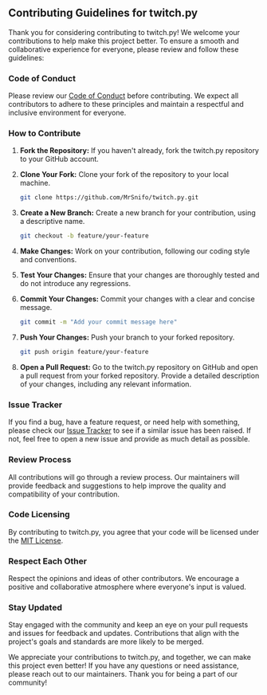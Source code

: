 ## Contributing Guidelines for twitch.py

Thank you for considering contributing to twitch.py! We welcome your contributions to help make this project better. To ensure a smooth and collaborative experience for everyone, please review and follow these guidelines:

### Code of Conduct

Please review our [Code of Conduct](CODE_OF_CONDUCT.md) before contributing. We expect all contributors to adhere to these principles and maintain a respectful and inclusive environment for everyone.

### How to Contribute

1. **Fork the Repository:** If you haven't already, fork the twitch.py repository to your GitHub account.

2. **Clone Your Fork:** Clone your fork of the repository to your local machine.

    ```bash
    git clone https://github.com/MrSnifo/twitch.py.git
    ```

3. **Create a New Branch:** Create a new branch for your contribution, using a descriptive name.

    ```bash
    git checkout -b feature/your-feature
    ```

4. **Make Changes:** Work on your contribution, following our coding style and conventions.

5. **Test Your Changes:** Ensure that your changes are thoroughly tested and do not introduce any regressions.

6. **Commit Your Changes:** Commit your changes with a clear and concise message.

    ```bash
    git commit -m "Add your commit message here"
    ```

7. **Push Your Changes:** Push your branch to your forked repository.

    ```bash
    git push origin feature/your-feature
    ```

8. **Open a Pull Request:** Go to the twitch.py repository on GitHub and open a pull request from your forked repository. Provide a detailed description of your changes, including any relevant information.

### Issue Tracker

If you find a bug, have a feature request, or need help with something, please check our [Issue Tracker](https://github.com/MrSniFo/twitch.py/issues) to see if a similar issue has been raised. If not, feel free to open a new issue and provide as much detail as possible.

### Review Process

All contributions will go through a review process. Our maintainers will provide feedback and suggestions to help improve the quality and compatibility of your contribution.

### Code Licensing

By contributing to twitch.py, you agree that your code will be licensed under the [MIT License](https://github.com/MrSnifo/twitch.py/blob/main/LICENSE).

### Respect Each Other

Respect the opinions and ideas of other contributors. We encourage a positive and collaborative atmosphere where everyone's input is valued.

### Stay Updated

Stay engaged with the community and keep an eye on your pull requests and issues for feedback and updates. Contributions that align with the project's goals and standards are more likely to be merged.

We appreciate your contributions to twitch.py, and together, we can make this project even better! If you have any questions or need assistance, please reach out to our maintainers. Thank you for being a part of our community!
